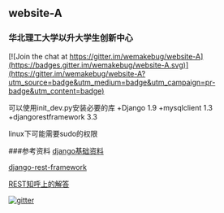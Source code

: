 ## website-A
### 华北理工大学以升大学生创新中心

[![Join the chat at https://gitter.im/wemakebug/website-A](https://badges.gitter.im/wemakebug/website-A.svg)](https://gitter.im/wemakebug/website-A?utm_source=badge&utm_medium=badge&utm_campaign=pr-badge&utm_content=badge)

可以使用init_dev.py安装必要的库
+Django 1.9
+mysqlclient 1.3
+djangorestframework 3.3

linux下可能需要sudo的权限

###参考资料
[django基础资料](https://docs.djangoproject.com/en/1.9/)

[django-rest-framework](http://www.django-rest-framework.org/)

[REST知呼上的解答](https://www.zhihu.com/question/28557115)

[![gitter](https://badges.gitter.im/izhangzhihao/DesignPatterns.svg)](https://gitter.im/guokeke/website-A?utm_source=share-link&utm_medium=link&utm_campaign=share-link)
